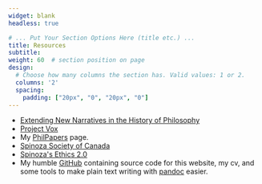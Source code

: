 ```yaml
---
widget: blank
headless: true

# ... Put Your Section Options Here (title etc.) ...
title: Resources
subtitle:
weight: 60  # section position on page
design:
  # Choose how many columns the section has. Valid values: 1 or 2.
  columns: '2'
  spacing:
    padding: ["20px", "0", "20px", "0"]
---
```


- [Extending New Narratives in the History of Philosophy](http://www.newnarrativesinphilosophy.net)
- [Project Vox](https://ssc.spinozism.org/resources.php)
- My [PhilPapers](https://philpeople.org/profiles/robbie-matyasi) page.
- [Spinoza Society of Canada](https://ssc.spinozism.org/resources.php)
- [Spinoza's Ethics 2.0](https://ethics.spinozism.org)
- My humble [GitHub](https://github.com/robertmatyasi) containing source code for this website, my cv, and some tools to make plain text writing with [pandoc](https://pandoc.org) easier.
